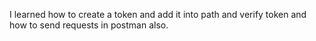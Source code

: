 
I learned how to create a token and add it into path and verify token and how to send requests in postman also.
